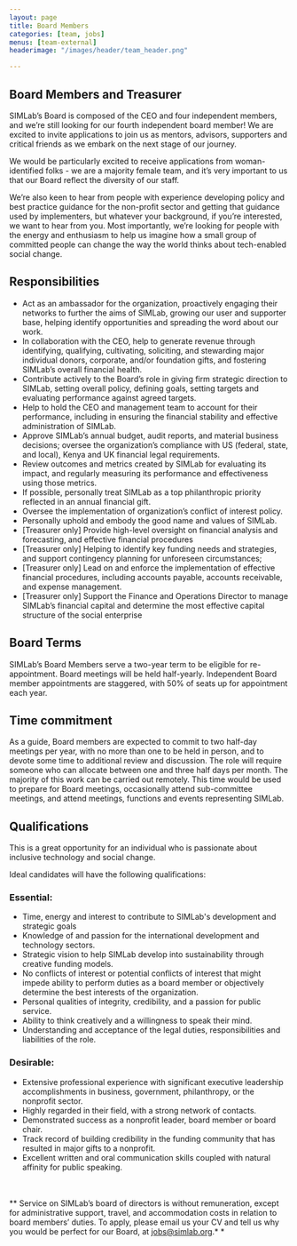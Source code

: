 ```yaml
---
layout: page
title: Board Members
categories: [team, jobs]
menus: [team-external]
headerimage: "/images/header/team_header.png"

---
```


## Board Members and Treasurer

SIMLab’s Board is composed of the CEO and four independent members, and we’re still looking for our fourth independent board member! We are excited to invite applications to join us as mentors, advisors, supporters and critical friends as we embark on the next stage of our journey.

We would be particularly excited to receive applications from woman-identified folks - we are a majority female team, and it’s very important to us that our Board reflect the diversity of our staff.

We’re also keen to hear from people with experience developing policy and best practice guidance for the non-profit sector and getting that guidance used by implementers, but whatever your background, if you’re interested, we want to hear from you. Most importantly, we’re looking for people with the energy and enthusiasm to help us imagine how a small group of committed people can change the way the world thinks about tech-enabled social change.


## Responsibilities
* Act as an ambassador for the organization, proactively engaging their networks to further the aims of SIMLab, growing our user and supporter base, helping identify opportunities and spreading the word about our work.
* In collaboration with the CEO, help to generate revenue through identifying, qualifying, cultivating, soliciting, and stewarding major individual donors, corporate, and/or foundation gifts, and fostering SIMLab’s overall financial health.
* Contribute actively to the Board’s role in giving firm strategic direction to SIMLab, setting overall policy, defining goals, setting targets and evaluating performance against agreed targets.
* Help to hold the CEO and management team to account for their performance, including in ensuring the financial stability and effective administration of SIMLab.
* Approve SIMLab’s annual budget, audit reports, and material business decisions; oversee the organization’s compliance with US (federal, state, and local), Kenya and UK financial legal requirements.
* Review outcomes and metrics created by SIMLab for evaluating its impact, and regularly measuring its performance and effectiveness using those metrics.
* If possible, personally treat SIMLab as a top philanthropic priority reflected in an annual financial gift.
* Oversee the implementation of organization’s conflict of interest policy.
* Personally uphold and embody the good name and values of SIMLab.
* [Treasurer only] Provide high-level oversight on financial analysis and forecasting, and effective financial procedures
* [Treasurer only] Helping to identify key funding needs and strategies, and support contingency planning for unforeseen circumstances;
* [Treasurer only] Lead on and enforce the implementation of effective financial procedures, including accounts payable, accounts receivable, and expense management.
* [Treasurer only] Support the Finance and Operations Director to manage SIMLab’s financial capital and determine the most effective capital structure of the social enterprise

## Board Terms
SIMLab’s Board Members serve a two-year term to be eligible for re-appointment. Board meetings will be held half-yearly. Independent Board member appointments are staggered, with 50% of seats up for appointment each year.

## Time commitment
As a guide, Board members are expected to commit to two half-day meetings per year, with no more than one to be held in person, and to devote some time to additional review and discussion. The role will require someone who can allocate between one and three half days per month. The majority of this work can be carried out remotely. This time would be used to prepare for Board meetings, occasionally attend sub-committee meetings, and attend meetings, functions and events representing SIMLab.

## Qualifications
This is a great opportunity for an individual who is passionate about inclusive technology and social change.

Ideal candidates will have the following qualifications:

### Essential:
* Time, energy and interest to contribute to SIMLab's development and strategic goals
* Knowledge of and passion for the international development and technology sectors.
* Strategic vision to help SIMLab develop into sustainability through creative funding models.
* No conflicts of interest or potential conflicts of interest that might impede ability to perform duties as a board member or objectively determine the best interests of the organization.
* Personal qualities of integrity, credibility, and a passion for public service.
* Ability to think creatively and a willingness to speak their mind.
* Understanding and acceptance of the legal duties, responsibilities and liabilities of the role.

### Desirable:
* Extensive professional experience with significant executive leadership accomplishments in business, government, philanthropy, or the nonprofit sector.
* Highly regarded in their field, with a strong network of contacts.
* Demonstrated success as a nonprofit leader, board member or board chair.
* Track record of building credibility in the funding community that has resulted in major gifts to a nonprofit.
* Excellent written and oral communication skills coupled with natural affinity for public speaking.

<br/><br/>
** Service on SIMLab’s board of directors is without remuneration, except for administrative support, travel, and accommodation costs in relation to board members’ duties. To apply, please email us your CV and tell us why you would be perfect for our Board, at <a href="mailto:jobs@simlab.org">jobs@simlab.org</a>.* *
